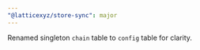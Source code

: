 ```yaml
---
"@latticexyz/store-sync": major
---
```


Renamed singleton `chain` table to `config` table for clarity.
